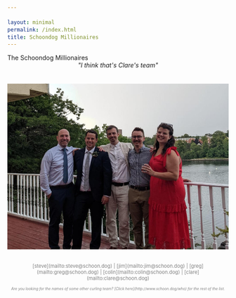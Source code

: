 ```yaml
---

layout: minimal
permalink: /index.html
title: Schoondog Millionaires
---
```

<div class='index-head'>The Schoondog Millionaires</div>
<div>
<center><i>"I think that's Clare's team"</i></center>
<br>
<center><script type="text/javascript" src="//counter.websiteout.net/js/7/5/42/0"></script></center>
<div>
<br>
<center><img src="/assets/img/schoondog.jpg" alt="Five extremely handsome people in nice clothes, posing for a picture in front of a body of water" title="Five extremely handsome people in nice clothes, posing for a picture in front of a body of water"></center>
</div>
<br>
<p style="color:gray; font-size:80%; text-align:center;" markdown="1">
 [steve](mailto:steve@schoon.dog) | [jim](mailto:jim@schoon.dog) | [greg](mailto:greg@schoon.dog) | [colin](mailto:colin@schoon.dog) | [clare](mailto:clare@schoon.dog) </p>

<p style="color:gray; font-size:60%; text-align:center;" markdown="1">
<i>Are you looking for the names of some other curling team? [Click here](http://www.schoon.dog/who) for the rest of the list.</i>
</p>

